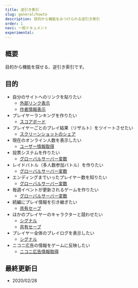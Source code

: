 ```yaml
---
title: 逆引き索引
slug: general/howto
description: 目的から機能をみつけられる逆引き索引
order: 1
navi: 一般ドキュメント
experimental: 
---
```

  
## 概要
目的から機能を探せる、逆引き索引です。

## 目的

 - 自分のサイトへのリンクを貼りたい
    - [外部リンク表示](/popup)
    - [作者情報表示](/creator-modal)
 - プレイヤーランキングを作りたい
    - [スコアボード](/scoreboard)
 - プレイヤーごとのプレイ結果（リザルト）をツイートさせたい
    - [スクリーンショットのシェア](/screenshot)
 - 現在のオンライン人数を表示したい
    - [ユーザー情報取得](/user)
 - 投票システムを作りたい
    - [グローバルサーバー変数](/global-server-variable)
 - レイドバトル（多人数参加バトル）を作りたい
    - [グローバルサーバー変数](/global-server-variable)
 - エンディングまでいったプレイヤー数を知りたい
    - [グローバルサーバー変数](/global-server-variable)
 - 毎週イベントが更新されるゲームを作りたい
    - [グローバルサーバー変数](/global-server-variable)
 - 続編にプレイ情報を引き継ぎたい
    - [共有セーブ](/shared-save)
 - ほかのプレイヤーのキャラクターと競わせたい
    - [シグナル](/signal)
    - [共有セーブ](/shared-save)
 - プレイヤー全体のプレイログを表示したい
    - [シグナル](/signal)
 - ニコニ広告の情報をゲームに反映したい
    - [ニコニ広告情報取得](/nicoad)
    
## 最終更新日
 - 2020/02/28
